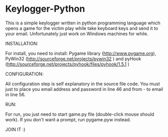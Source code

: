 Keylogger-Python
================

This is a simple keylogger written in python programming language which opens a game for the victim play while take keyboard keys and send it to your email. Unfortunately just work on Windows machines for while.

INSTALLATION:
  
  For install, you need to install: Pygame library (http://www.pygame.org), PyWin32 (http://sourceforge.net/projects/pywin32 ) and pyHook (http://sourceforge.net/projects/pyhook/files/pyhook/1.5.1 )

CONFIGURATION:

  All configuration step is self explanatory in the source file code. You must just to place you email address and password in line 46 and 
  from - to email in line 56. 
  
RUN:

  For run, you just need to start game.py file (double-click mouse should work). If you don't want a prompt, run pygame.pyw instead.
  
  JOIN IT :)

